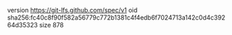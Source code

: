 version https://git-lfs.github.com/spec/v1
oid sha256:fc40c8f90f582a56779c772b1381c4f4edb6f7024713a142c0d4c39264d35323
size 878
